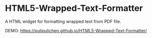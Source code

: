 # HTML5-Wrapped-Text-Formatter
A HTML widget for formatting wrapped text from PDF file.

DEMO: https://pulipulichen.github.io/HTML5-Wrapped-Text-Formatter/
